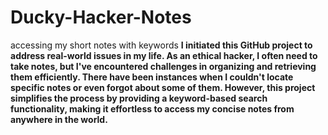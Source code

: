 # Ducky-Hacker-Notes
accessing my short notes with keywords
**I initiated this GitHub project to address real-world issues in my life. As an ethical hacker, I often need to take notes, but I've encountered challenges in organizing and retrieving them efficiently. There have been instances when I couldn't locate specific notes or even forgot about some of them. However, this project simplifies the process by providing a keyword-based search functionality, making it effortless to access my concise notes from anywhere in the world.**
